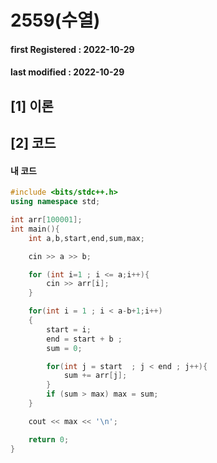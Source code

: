 # 2559(수열)

#### **first Registered : 2022-10-29**

#### last modified : **2022-10-29**

## \[1] 이론

## \[2] 코드

#### 내 코드

```cpp
#include <bits/stdc++.h>
using namespace std;

int arr[100001];
int main(){
    int a,b,start,end,sum,max;

    cin >> a >> b;

    for (int i=1 ; i <= a;i++){
        cin >> arr[i];
    }

    for(int i = 1 ; i < a-b+1;i++)
    {
        start = i;
        end = start + b ;
        sum = 0;

        for(int j = start  ; j < end ; j++){
            sum += arr[j];
        }
        if (sum > max) max = sum;
    }

    cout << max << '\n';

    return 0;
}
```

